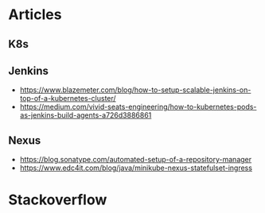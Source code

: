 # Articles

## K8s
## Jenkins
* https://www.blazemeter.com/blog/how-to-setup-scalable-jenkins-on-top-of-a-kubernetes-cluster/
* https://medium.com/vivid-seats-engineering/how-to-kubernetes-pods-as-jenkins-build-agents-a726d3886861
## Nexus
* https://blog.sonatype.com/automated-setup-of-a-repository-manager
* https://www.edc4it.com/blog/java/minikube-nexus-statefulset-ingress
# Stackoverflow
